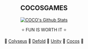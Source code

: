 <h2 align="center">
COCOSGAMES
</h2>
  
<div align="center">
  
[![COCO's Github Stats](https://github-readme-stats.vercel.app/api?username=cocosgames&count_private=true&show_icons=true&theme=dark&PAT_1=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)](https://github.com/CocosGames/#choose-pinned-repositories)

⭐ FUN IS WORTH IT ⭐

💖 [Colyseus](https://discuss.colyseus.io/category/7/%E4%B8%AD%E6%96%87)
💖 [Defold](https://defold.com)
💖 [Unity](https://unity3d.com)
💖 [Cocos](https://www.cocos.com)
💖
</div>
